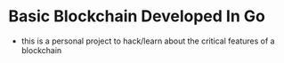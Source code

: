 # Basic Blockchain Developed In Go

- this is a personal project to hack/learn about the critical features of a blockchain
  